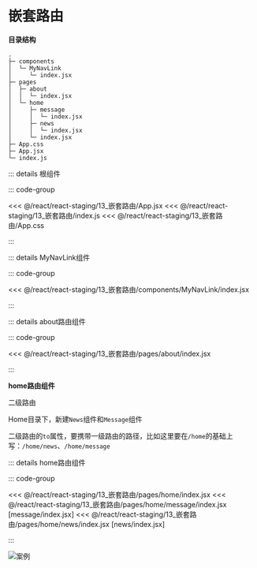 # 嵌套路由

**目录结构**

```
.
├─ components
│  └─ MyNavLink
│     └─ index.jsx
├─ pages
│  ├─ about
│  │  └─ index.jsx
│  └─ home
│     ├─ message
│     │  └─ index.jsx
│     ├─ news
│     │  └─ index.jsx
│     └─ index.jsx
├─ App.css
├─ App.jsx
└─ index.js
```


::: details 根组件

::: code-group 

<<< @/react/react-staging/13_嵌套路由/App.jsx
<<< @/react/react-staging/13_嵌套路由/index.js
<<< @/react/react-staging/13_嵌套路由/App.css

:::


::: details MyNavLink组件

::: code-group

<<<  @/react/react-staging/13_嵌套路由/components/MyNavLink/index.jsx

:::


::: details about路由组件

::: code-group

<<<  @/react/react-staging/13_嵌套路由/pages/about/index.jsx

:::

**home路由组件**

二级路由

Home目录下，新建`News`组件和`Message`组件

二级路由的`to`属性，要携带一级路由的路径，比如这里要在`/home`的基础上写：`/home/news`、`/home/message`

::: details home路由组件

::: code-group

<<<  @/react/react-staging/13_嵌套路由/pages/home/index.jsx
<<<  @/react/react-staging/13_嵌套路由/pages/home/message/index.jsx [message/index.jsx]
<<<  @/react/react-staging/13_嵌套路由/pages/home/news/index.jsx [news/index.jsx]

:::

![案例](/react/react-staging/1722224164186.gif)
